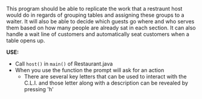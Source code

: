 This program should be able to replicate the work that a restraunt host would do in regards of grouping tables and assigning these groups to a waiter. It will also be able to decide which guests go where and who serves them based on how many people are already sat in each section. It can also handle a wait line of customers and automatically seat customers when a table opens up.

**USE:**
* Call `host()` in `main()` of Restaurant.java
* When you use the function the prompt will ask for an action
    * There are several key letters that can be used to interact with the C.L.I. and those letter along with a description can be revealed by pressing 'h'